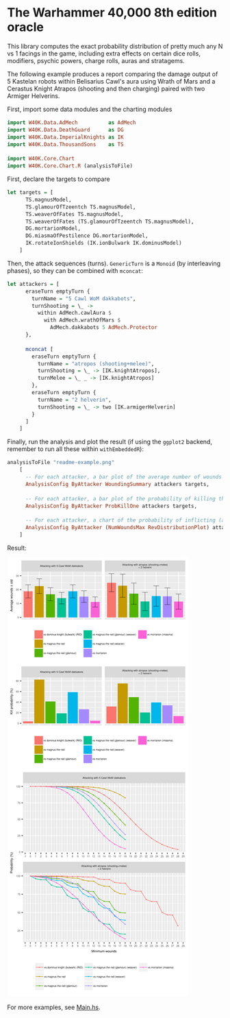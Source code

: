 # The Warhammer 40,000 8th edition oracle

This library computes the exact probability distribution of pretty much any N
vs 1 facings in the game, including extra effects on certain dice rolls,
modifiers, psychic powers, charge rolls, auras and stratagems.

The following example produces a report comparing the damage output of 5
Kastelan robots within Belisarius Cawl's aura using Wrath of Mars and a
Cerastus Knight Atrapos (shooting and then charging) paired with two Armiger
Helverins.

First, import some data modules and the charting modules

```haskell
import W40K.Data.AdMech          as AdMech
import W40K.Data.DeathGuard      as DG
import W40K.Data.ImperialKnights as IK
import W40K.Data.ThousandSons    as TS

import W40K.Core.Chart
import W40K.Core.Chart.R (analysisToFile)
```


First, declare the targets to compare

```haskell
let targets = [
      TS.magnusModel,
      TS.glamourOfTzeentch TS.magnusModel,
      TS.weaverOfFates TS.magnusModel,
      TS.weaverOfFates (TS.glamourOfTzeentch TS.magnusModel),
      DG.mortarionModel,
      DG.miasmaOfPestilence DG.mortarionModel,
      IK.rotateIonShields (IK.ionBulwark IK.dominusModel)
    ]
```

Then, the attack sequences (turns). `GenericTurn` is a `Monoid` (by
interleaving phases), so they can be combined with `mconcat`:

```haskell
let attackers = [
      eraseTurn emptyTurn {
        turnName = "5 Cawl WoM dakkabots",
        turnShooting = \_ ->
          within AdMech.cawlAura $
            with AdMech.wrathOfMars $
              AdMech.dakkabots 5 AdMech.Protector
      },

      mconcat [
        eraseTurn emptyTurn {
          turnName = "atropos (shooting+melee)",
          turnShooting = \_ -> [IK.knightAtropos],
          turnMelee = \_ _ -> [IK.knightAtropos]
        },
        eraseTurn emptyTurn {
          turnName = "2 helverin",
          turnShooting = \_ -> two [IK.armigerHelverin]
        }
      ]
    ]
```

Finally, run the analysis and plot the result (if using the `ggplot2` backend, remember to run all these within `withEmbeddedR`):

```haskell
analysisToFile "readme-example.png"
    [
      -- For each attacker, a bar plot of the average number of wounds with error bars for the deviation
      AnalysisConfig ByAttacker WoundingSummary attackers targets,

      -- For each attacker, a bar plot of the probability of killing the target
      AnalysisConfig ByAttacker ProbKillOne attackers targets,

      -- For each attacker, a chart of the probability of inflicting (at least) each number of wounds
      AnalysisConfig ByAttacker (NumWoundsMax RevDistributionPlot) attackers targets
    ]
```

Result:

![readme example](images/readme-example.png)


For more examples, see [Main.hs](cli/Main.hs).
